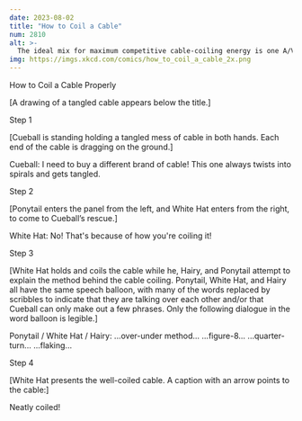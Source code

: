 ```yaml
---
date: 2023-08-02
title: "How to Coil a Cable"
num: 2810
alt: >-
  The ideal mix for maximum competitive cable-coiling energy is one A/V tech, one rock climber, one sailor, and one topologist.
img: https://imgs.xkcd.com/comics/how_to_coil_a_cable_2x.png
---
```

How to Coil a Cable Properly

[A drawing of a tangled cable appears below the title.]

Step 1

[Cueball is standing holding a tangled mess of cable in both hands. Each end of the cable is dragging on the ground.]

Cueball: I need to buy a different brand of cable! This one always twists into spirals and gets tangled.

Step 2

[Ponytail enters the panel from the left, and White Hat enters from the right, to come to Cueball’s rescue.]

White Hat: No! That's because of how you're coiling it!

Step 3

[White Hat holds and coils the cable while he, Hairy, and Ponytail attempt to explain the method behind the cable coiling. Ponytail, White Hat, and Hairy all have the same speech balloon, with many of the words replaced by scribbles to indicate that they are talking over each other and/or that Cueball can only make out a few phrases. Only the following dialogue in the word balloon is legible.]

Ponytail / White Hat / Hairy: ...over-under method... ...figure-8... ...quarter-turn... ...flaking...

Step 4

[White Hat presents the well-coiled cable. A caption with an arrow points to the cable:]

Neatly coiled!